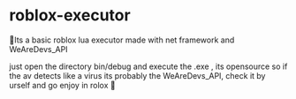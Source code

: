 # roblox-executor
👊Its a basic roblox lua executor made with net framework and WeAreDevs_API


just open the directory bin/debug and execute the .exe , its opensource so if the av detects like a virus its probably the WeAreDevs_API, check it by urself and go enjoy in rolox 👊

